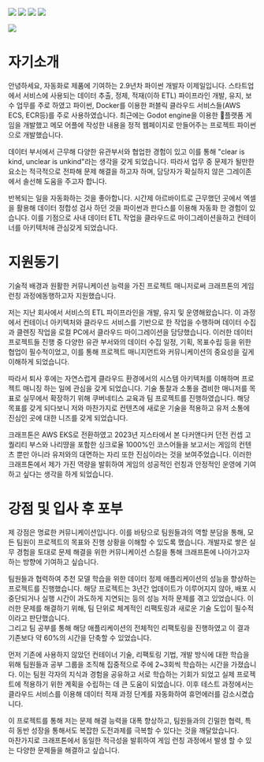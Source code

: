 
![](https://i.imgur.com/g2C9MZz.png)
![](https://i.imgur.com/5XFYh8C.png)
![](https://i.imgur.com/bLuQD5m.png)
![](https://i.imgur.com/j2NC2je.png)



![](https://i.imgur.com/Id9BCwl.png)


# 자기소개 
안녕하세요, 자동화로 제품에 기여하는 2.9년차 파이썬 개발자 이제일입니다.
스타트업에서 서비스에 사용되는 데이터 추출, 정제, 적재(이하 ETL) 파이프라인 개발, 유지, 보수 업무를 주로 하였고  파이썬, Docker를 이용한 퍼블릭 클라우드 서비스들(AWS ECS, ECR등)를 주로 사용하였습니다. 최근에는  Godot engine을 이용한 플랫폼 게임을 개발했고  메모 어플에 작성한 내용을 정적 웹페이지로 만들어주는 프로젝트 파이썬으로 개발했습니다. 

데이터 부서에서 근무해 다양한 유관부서와 협업한 경험이 있고 이를 통해 "clear is kind, unclear is unkind"라는 생각을 갖게 되었습니다. 따라서 업무 중 문제가 될만한 요소는 적극적으로 전파해 문제 해결을 하고자 하며,  담당자가 확실하지 않은 그레이존에서 솔선해 도움을 주고자 합니다.

반복되는 일을 자동화하는 것을 좋아합니다. 시간제 아르바이트로 근무했던 곳에서 엑셀을 활용해 데이터 정합성 검사 하던 것을 파이썬과 판다스를 이용해 자동화 한 경험이 있습니다. 이를 기점으로 사내 데이터 ETL 작업을 클라우드로 마이그레이션을하고 컨테이너를 아키텍처애 관심갖게 되었습니다.

# 지원동기 

기술적 배경과 원활한 커뮤니케이션 능력을 가진 프로젝트 매니저로써 크래프톤의 게임 런칭 과정에동행하고자 지원했습니다.

저는 지난 회사에서 서비스의 ETL 파이프라인을 개발, 유지 및 운영해왔습니다. 이 과정에서 컨테이너 아키텍처와 클라우드 서비스를 기반으로 한 작업을 수행하며 데이터 수집과 클렌징 작업을 로컬 PC에서 클라우드 마이그레이션을 담당했습니다. 이러한 데이터 프로젝트들 진행 중 다양한 유관 부서와의 데이터 수집 일정, 기획, 목표수립 등을 위한 협업이 필수적이었고, 이를 통해 프로젝트 매니지먼트와 커뮤니케이션의 중요성을 깊게 이해하게 되었습니다.

따라서 퇴사 후에는 자연스럽게 클라우드 환경에서의 시스템 아키텍처를 이해하며 프로젝트 매니징 하는 일에 관심을 갖게 되었습니다. 기술 통찰과 소통을 겸비한 매니저를 목표로  실무에서 확장하기 위해 쿠버네티스 교육과 팀 프로젝트를 진행하였습니다. 해당 목표를 갖게 되다보니 저와 마찬가지로 컨텐츠에 새로운 기술을 적용하고 유저 소통에 진심인 곳에 대한 니즈를 갖게 되었습니다.

크래프톤은 AWS EKS로 전환하였고 2023년 지스타에서 본 다커앤다커 던전 컨셉 고퀄리티 부스와 나리땽을 포함한 싱크로율 1000%인 코스어들을 보고서는 게임의 컨텐츠 뿐만 아니라 유저와의 대면하는 자리 또한 진심이라는 것을 보여주었습니다. 
이러한  크래프톤에서 제가 가진 역량을 발휘하여 게임의 성공적인 런칭과 안정적인 운영에 기여하고 싶다는 생각을 하게 되었습니다.

# 강점 및 입사 후 포부

제 강점은 명료한 커뮤니케이션입니다. 이를 바탕으로 팀원들과의 역할 분담을 통해, 모든 팀원이 프로젝트의 목표와 진행 상황을 이해할 수 있도록 했습니다. 개발자로 쌓은 실무 경험을 토대로 문제 해결을 위한 커뮤니케이션 스킬을 통해 크래프톤에 나아가고자 하는 방향에 기여하고 싶습니다.

팀원들과 협력하여 추천 모델 학습을 위한 데이터 정제 애플리케이션의 성능을 향상하는 프로젝트를 진행했습니다. 해당 프로젝트는 3년간 업데이트가 이루어지지 않아, 배포 시 중단되거나 실행 시간이 과도하게 지연되는 등의 성능 저하 문제를 겪고 있었습니다. 이러한 문제를 해결하기 위해, 팀 단위로 체계적인 리팩토링과 새로운 기술 도입이 필수적이라고 판단했습니다.  
그리고 팀 공부를 통해 해당 애플리케이션의 전체적인 리팩토링을 진행하였고 이 결과 기존보다 약 60%의 시간을 단축할 수 있었습니다.  
  
먼저 기존에 사용하지 않았던 컨테이너 기술, 리팩토링 기법, 개발 방식에 대한 학습을 위해 팀원들과 공부 그룹을 조직해 집중적으로 주에 2~3회씩 학습하는 시간을 가졌습니다. 이는 팀원 각자의 지식과 경험을 공유하고 서로 학습하는 기회가 되었고 실제 프로젝트에 적용하기 위한 계획을 수립하는 데 큰 도움이 되었습니다. 이후 테스트 과정에서는 클라우드 서비스를 이용해 데이터 적재 과정 단계를 자동화하여 휴먼에러를 감소시켰습니다.  
  
이 프로젝트를 통해 저는 문제 해결 능력을 대폭 향상하고, 팀원들과의 긴밀한 협력, 특히 동반 성장을 통해서도 복잡한 도전과제를 극복할 수 있다는 것을 깨달았습니다.  
마찬가지로 크래프톤에서  동일한 적극성을 발휘하여 게임 런칭 과정에서 발생 할 수 있는 다양한 문제들을 해결하고 싶습니다.

